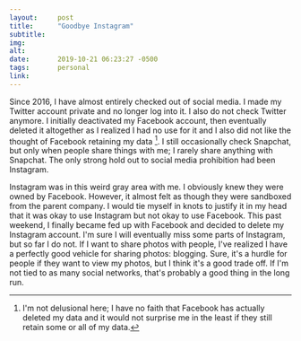 ```yaml
---
layout:     post
title:      "Goodbye Instagram"
subtitle:   
img:        
alt:        
date:       2019-10-21 06:23:27 -0500
tags:       personal
link:       
---
```


Since 2016, I have almost entirely checked out of social media. I made my Twitter account private and no longer log into it. I also do not check Twitter anymore. I initially deactivated my Facebook account, then eventually deleted it altogether as I realized I had no use for it and I also did not like the thought of Facebook retaining my data [^1]. I still occasionally check Snapchat, but only when people share things with me; I rarely share anything with Snapchat. The only strong hold out to social media prohibition had been Instagram.

Instagram was in this weird gray area with me. I obviously knew they were owned by Facebook. However, it almost felt as though they were sandboxed from the parent company. I would tie myself in knots to justify it in my head that it was okay to use Instagram but not okay to use Facebook. This past weekend, I finally became fed up with Facebook and decided to delete my Instagram account. I'm sure I will eventually miss some parts of Instagram, but so far I do not. If I want to share photos with people, I've realized I have a perfectly good vehicle for sharing photos: blogging. Sure, it's a hurdle for people if they want to view my photos, but I think it's a good trade off. If I'm not tied to as many social networks, that's probably a good thing in the long run.

[^1]: I'm not delusional here; I have no faith that Facebook has actually deleted my data and it would not surprise me in the least if they still retain some or all of my data.